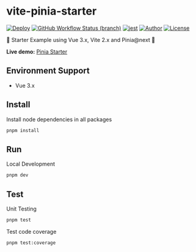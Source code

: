 # vite-pinia-starter

[![Deploy](https://github.com/pdsuwwz/vite-pinia-starter/workflows/Deploy%20for%20gh%20pages/badge.svg)](https://github.com/pdsuwwz/vite-pinia-starter/actions/workflows/deploy.yml)
[![GitHub Workflow Status (branch)](https://img.shields.io/github/workflow/status/pdsuwwz/vite-pinia-starter/Deploy%20for%20gh%20pages/main)](https://github.com/pdsuwwz/vite-pinia-starter/deployments/activity_log?environment=github-pages)
[![jest](https://jestjs.io/img/jest-badge.svg)](https://github.com/facebook/jest)
[![Author](https://img.shields.io/badge/Author-Wisdom-9cf)](https://github.com/pdsuwwz)
[![License](https://img.shields.io/github/license/pdsuwwz/vite-pinia-starter?color=blue)](https://github.com/pdsuwwz/vite-pinia-starter/blob/main/LICENSE)

🐝  Starter Example using Vue 3.x, Vite 2.x and Pinia@next 🍍

**Live demo:** [Pinia Starter](https://pdsuwwz.github.io/vite-pinia-starter)

<!-- > For Typescript: https://github.com/pdsuwwz/vite-ts-starter -->

## Environment Support

* Vue 3.x

## Install

Install node dependencies in all packages

```bash
pnpm install
```

## Run

Local Development

```bash
pnpm dev
```

## Test

Unit Testing

```bash
pnpm test
```

Test code coverage

```bash
pnpm test:coverage
```
